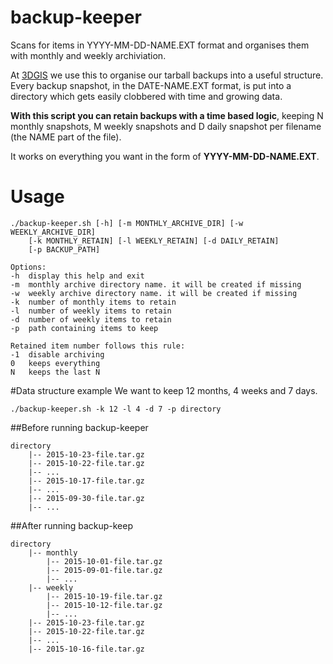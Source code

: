 # backup-keeper
Scans for items in YYYY-MM-DD-NAME.EXT format and organises them
with monthly and weekly archiviation.

At [3DGIS](http://www.3dgis.it) we use this to organise our tarball backups into a useful structure.
Every backup snapshot, in the DATE-NAME.EXT format, is put into a directory which gets easily clobbered with time and growing data.

**With this script you can retain backups with a time based logic**, keeping N monthly snapshots, M weekly snapshots and D daily snapshot per filename (the NAME part of the file).

It works on everything you want in the form of **YYYY-MM-DD-NAME.EXT**.
	
# Usage
	./backup-keeper.sh [-h] [-m MONTHLY_ARCHIVE_DIR] [-w WEEKLY_ARCHIVE_DIR]
		[-k MONTHLY_RETAIN] [-l WEEKLY_RETAIN] [-d DAILY_RETAIN]
		[-p BACKUP_PATH]

	Options:
	-h	display this help and exit
	-m	monthly archive directory name. it will be created if missing
	-w	weekly archive directory name. it will be created if missing
	-k	number of monthly items to retain 
	-l	number of weekly items to retain
	-d	number of weekly items to retain
	-p	path containing items to keep 
		
	Retained item number follows this rule:
	-1 	disable archiving
	0 	keeps everything
	N 	keeps the last N

#Data structure example
We want to keep 12 months, 4 weeks and 7 days.

    ./backup-keeper.sh -k 12 -l 4 -d 7 -p directory

##Before running backup-keeper

    directory
		|-- 2015-10-23-file.tar.gz
		|-- 2015-10-22-file.tar.gz
		|-- ...
		|-- 2015-10-17-file.tar.gz
		|-- ...
		|-- 2015-09-30-file.tar.gz
		|-- ...

##After running backup-keep

    directory
	    |-- monthly
			|-- 2015-10-01-file.tar.gz
			|-- 2015-09-01-file.tar.gz
			|-- ...
	    |-- weekly
			|-- 2015-10-19-file.tar.gz
			|-- 2015-10-12-file.tar.gz	
			|-- ...				
		|-- 2015-10-23-file.tar.gz
		|-- 2015-10-22-file.tar.gz
		|-- ...
		|-- 2015-10-16-file.tar.gz
